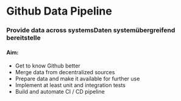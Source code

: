 # Github Data Pipeline

### Provide data across systemsDaten systemübergreifend bereitstelle

#### Aim:

- Get to know Github better
- Merge data from decentralized sources
- Prepare data and make it available for further use
- Implement at least unit and integration tests
- Build and automate CI / CD pipeline
